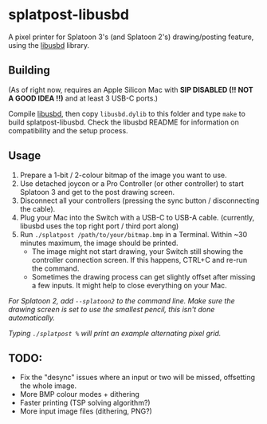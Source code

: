 # splatpost-libusbd

A pixel printer for Splatoon 3's (and Splatoon 2's) drawing/posting feature, using the [libusbd](https://github.com/shinyquagsire23/libusbd) library.

## Building

(As of right now, requires an Apple Silicon Mac with **SIP DISABLED (!! NOT A GOOD IDEA !!)** and at least 3 USB-C ports.)

Compile [libusbd](https://github.com/shinyquagsire23/libusbd), then copy `libusbd.dylib` to this folder and type `make` to build splatpost-libusbd. Check the libusbd README for information on compatibility and the setup process.

## Usage

1. Prepare a 1-bit / 2-colour bitmap of the image you want to use.
2. Use detached joycon or a Pro Controller (or other controller) to start Splatoon 3 and get to the post drawing screen.
3. Disconnect all your controllers (pressing the sync button / disconnecting the cable).
4. Plug your Mac into the Switch with a USB-C to USB-A cable. (currently, libusbd uses the top right port / third port along)
5. Run `./splatpost /path/to/your/bitmap.bmp` in a Terminal. Within ~30 minutes maximum, the image should be printed.
   * The image might not start drawing, your Switch still showing the controller connection screen. If this happens, CTRL+C and re-run the command.
   * Sometimes the drawing process can get slightly offset after missing a few inputs. It might help to close everything on your Mac.

*For Splatoon 2, add `--splatoon2` to the command line. Make sure the drawing screen is set to use the smallest pencil, this isn't done automatically.*

*Typing `./splatpost %` will print an example alternating pixel grid.*

## TODO:

* Fix the "desync" issues where an input or two will be missed, offsetting the whole image.
* More BMP colour modes + dithering
* Faster printing (TSP solving algorithm?)
* More input image files (dithering, PNG?)